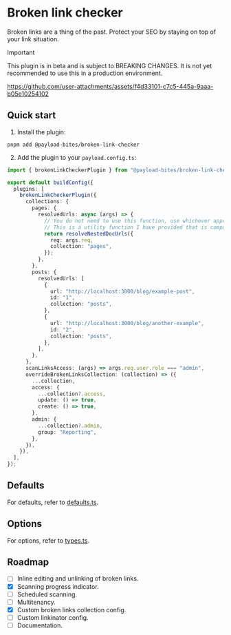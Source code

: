 # Broken link checker

Broken links are a thing of the past. Protect your SEO by staying on top of your link situation.

> [!IMPORTANT]
> This plugin is in beta and is subject to BREAKING CHANGES. It is not yet recommended to use this in a production environment.

https://github.com/user-attachments/assets/f4d33101-c7c5-445a-9aaa-b05e10254102

## Quick start

1. Install the plugin:

```shell
pnpm add @payload-bites/broken-link-checker
```

2. Add the plugin to your `payload.config.ts`:

```ts
import { brokenLinkCheckerPlugin } from "@payload-bites/broken-link-checker";

export default buildConfig({
  plugins: [
    brokenLinkCheckerPlugin({
      collections: {
        pages: {
          resolvedUrls: async (args) => {
            // You do not need to use this function, use whichever approach works for your project needs.
            // This is a utility function I have provided that is compatible with plugin-nested-docs.
            return resolveNestedDocUrls({
              req: args.req,
              collection: "pages",
            });
          },
        },
        posts: {
          resolvedUrls: [
            {
              url: "http://localhost:3000/blog/example-post",
              id: "1",
              collection: "posts",
            },
            {
              url: "http://localhost:3000/blog/another-example",
              id: "2",
              collection: "posts",
            },
          ],
        },
      },
      scanLinksAccess: (args) => args.req.user.role === "admin",
      overrideBrokenLinksCollection: (collection) => ({
        ...collection,
        access: {
          ...collection?.access,
          update: () => true,
          create: () => true,
        },
        admin: {
          ...collection?.admin,
          group: "Reporting",
        },
      }),
    }),
  ],
});
```

## Defaults

For defaults, refer to [defaults.ts](./src/defaults.ts).

## Options

For options, refer to [types.ts](./src/types.ts).

## Roadmap

- [ ] Inline editing and unlinking of broken links.
- [x] Scanning progress indicator.
- [ ] Scheduled scanning.
- [ ] Multitenancy.
- [x] Custom broken links collection config.
- [ ] Custom linkinator config.
- [ ] Documentation.
